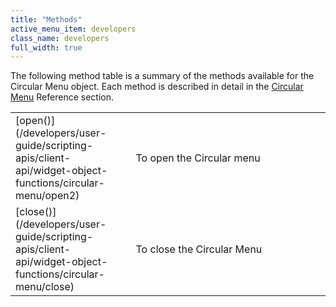 ```yaml
---
title: "Methods"
active_menu_item: developers
class_name: developers
full_width: true
---
```



The following method table is a summary of the methods available for the Circular Menu object. Each method is described in detail in the [Circular Menu](/developers/user-guide/scripting-apis/client-api/widget-object-functions/circular-menu/) Reference section.

<table>
<tr>
<td width="182">
[open()](/developers/user-guide/scripting-apis/client-api/widget-object-functions/circular-menu/open2)

</td>
<td width="8">
</td>
<td width="752">
To open the Circular menu

</td>
</tr>
<tr>
<td width="182">
[close()](/developers/user-guide/scripting-apis/client-api/widget-object-functions/circular-menu/close)

</td>
<td width="8">
</td>
<td width="752">
To close the Circular Menu

</td>
</tr>
</table>


